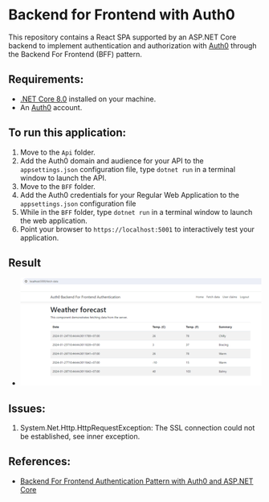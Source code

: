 # Backend for Frontend with Auth0
This repository contains a React SPA supported by an ASP.NET Core backend to implement authentication and authorization with [Auth0](https://auth0.com/) through the Backend For Frontend (BFF) pattern.


## Requirements:

- [.NET Core 8.0](https://dotnet.microsoft.com/download/dotnet-core/5.0) installed on your machine.
- An [Auth0](https://auth0.com/) account.

## To run this application:
1. Move to the `Api` folder.
2. Add the Auth0 domain and audience for your API to the `appsettings.json` configuration file, type `dotnet run` in a terminal window to launch the API.
3. Move to the `BFF` folder.
4. Add the Auth0 credentials for your Regular Web Application to the `appsettings.json` configuration file
5. While in the `BFF` folder, type `dotnet run` in a terminal window to launch the web application.
6. Point your browser to `https://localhost:5001` to interactively test your application.

## Result
+ ![WeatherForcast](./images/weatherforcast.png)
## Issues:
1. System.Net.Http.HttpRequestException: The SSL connection could not be established, see inner exception.

## References:
+ [Backend For Frontend Authentication Pattern with Auth0 and ASP.NET Core](https://auth0.com/blog/backend-for-frontend-pattern-with-auth0-and-dotnet/)